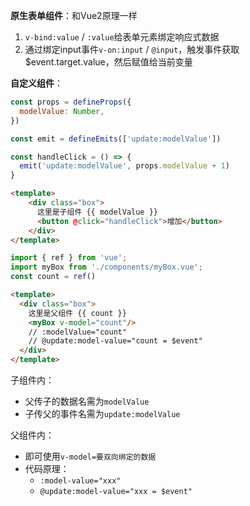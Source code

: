 **原生表单组件**：和Vue2原理一样

1. `v-bind:value` / `:value`给表单元素绑定响应式数据
2. 通过绑定input事件`v-on:input` / `@input`，触发事件获取$event.target.value，然后赋值给当前变量

**自定义组件**：

```js title:"子组件-script"
const props = defineProps({
  modelValue: Number,
})

const emit = defineEmits(['update:modelValue'])

const handleClick = () => {
  emit('update:modelValue', props.modelValue + 1)
}
```

```html title:"子组件-template"
<template>
    <div class="box">
      这里是子组件 {{ modelValue }}
      <button @click="handleClick">增加</button>
    </div>
</template>
```


```js title:"父组件-script"
import { ref } from 'vue';
import myBox from './components/myBox.vue';
const count = ref()
```

```html title:"父组件-template"
<template>
  <div class="box">
    这里是父组件 {{ count }}
    <myBox v-model="count"/> 
    // :modelValue="count" 
    // @update:model-value="count = $event"
  </div>
</template>
```

子组件内：
- 父传子的数据名需为`modelValue`
- 子传父的事件名需为`update:modelValue`

父组件内：
- 即可使用`v-model=要双向绑定的数据`
- 代码原理：
	- `:model-value="xxx" `
	- `@update:model-value="xxx = $event"`